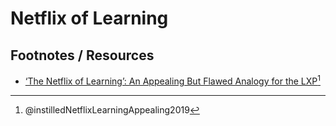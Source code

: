 
# Netflix of Learning


## Footnotes / Resources

- [‘The Netflix of Learning’: An Appealing But Flawed Analogy for the LXP](‘https://www.instilled.com/blog/learning-experience/netflix-of-learning-lxp-analogy/)[^@instilledNetflixLearningAppealing2019]


[^@instilledNetflixLearningAppealing2019]: @instilledNetflixLearningAppealing2019